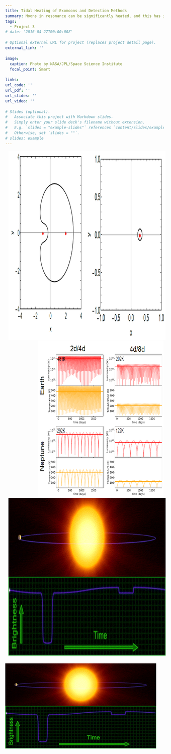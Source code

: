 ```yaml
---
title: Tidal Heating of Exomoons and Detection Methods
summary: Moons in resonance can be significantly heated, and this has implications for exomoon detection.
tags:
  - Project 3
# date: '2016-04-27T00:00:00Z'

# Optional external URL for project (replaces project detail page).
external_link: ''

image:
  caption: Photo by NASA/JPL/Space Science Institute
  focal_point: Smart

links:
url_code: ''
url_pdf: ''
url_slides: ''
url_video: ''

# Slides (optional).
#   Associate this project with Markdown slides.
#   Simply enter your slide deck's filename without extension.
#   E.g. `slides = "example-slides"` references `content/slides/example-slides.md`.
#   Otherwise, set `slides = ""`.
# slides: example
---
```


<img style="padding-left: 10px; padding-bottom: 0px; padding-top: 0px" src="./contours.png" width="500px" height="600px">

<img style="float: right; padding-left: 10px; padding-bottom: 0px; padding-top: 0px" src="./heating.PNG" width="400px" height="500px">

# <img id="myimage" style="padding-left: 10px; padding-bottom: 0px; padding-top: 0px" src="./transit.gif" width="500px" height="500px">

<img src="./transit.png" onmouseover="this.src='./transit.gif'" onmouseout="this.src='./transit.png'" />
